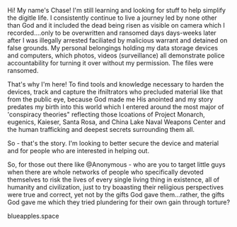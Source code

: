 Hi! My name's Chase! I'm still learning and looking for stuff to help simplify the digitle life. I consistently continue to live a journey led by none other than God
and it included the dead being risen as visible on camera which I recorded....only to be overwritten and ransomed days days-weeks later after I was illegally arrested 
faciliated by malicious warrant and detained on false grounds. My personal belongings holding my data storage devices and computers, which photos, videos (surveillance) 
all demonstrate police accountability for turning it over without my permission. The files were ransomed. 

That's why I'm here! To find tools and knowledge necessary to harden the devices, track and capture the ifniltrators who precluded material like that from the public eye, because 
God made me His anointed and my story predates my birth into this world which I entered around the most major of 'conspiracy theories" reflecting those lcoations of Project
Monarch, eugenics, Kaieser, Santa Rosa, and China Lake Naval Weapons Center and the human trafficking and deepest secrets surrounding them all. 

So - that's the story. I'm looking to better secure the device and material and for people who are interested in helping out.

So, for those out there like @Anonymous - who are you to target little guys when there are whole networks of people who specifically devoted themselves to risk the lives
of every single living thing in existence, all of humanity and civilization, just to try boaasting their reliigious perspectives were true and correct, yet not by the gifts 
God gave them...rather, the gifts God gave me which they tried plundering for their own gain through torture? 

blueapples.space
